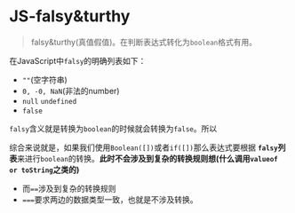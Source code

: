 # JS-falsy&turthy
> falsy&turthy(真值假值)。在判断表达式转化为`boolean`格式有用。

在JavaScript中`falsy`的明确列表如下：

* `""`(空字符串)
* `0, -0, NaN`(非法的number)
* `null` `undefined`
* `false`

`falsy`含义就是转换为`boolean`的时候就会转换为`false`。所以

综合来说就是，如果我们使用`Boolean([])`或者`if([])`那么表达式要根据 **`falsy`列表**来进行`boolean`的转换。**此时不会涉及到复杂的转换规则想(什么调用`valueof or toString`之类的)**

- 而`==`涉及到复杂的转换规则
- `===`要求两边的数据类型一致，也就是不涉及转换。